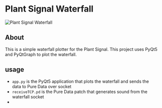 # Plant Signal Waterfall

![Plant Signal Waterfall](./edmo.gif)

## About

This is a simple waterfall plotter for the Plant Signal.
This project uses PyQt5 and PyQtGraph to plot the waterfall.

## usage 

- ```app.py``` is the PyQt5 application that plots the waterfall and sends the data to Pure Data over socket
- ```receiveTCP.pd``` is the Pure Data patch that generates sound from the waterfall socket
- 